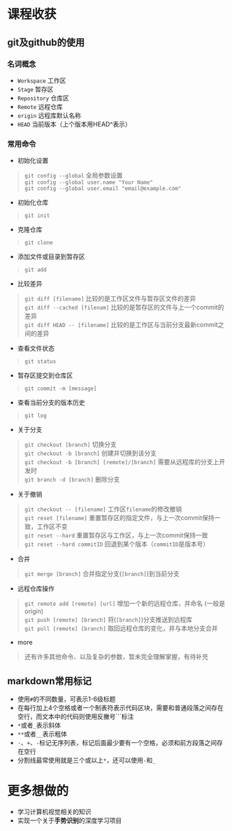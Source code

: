 # 课程收获

## git及github的使用
### 名词概念
- `Workspace` 工作区
- `Stage` 暂存区
- `Repository` 仓库区
- `Remote` 远程仓库
- `origin` 远程库默认名称
- `HEAD` 当前版本（上个版本用HEAD^表示）
### 常用命令
- 初始化设置
> `git config --global` 全局参数设置  
`git config --global user.name "Your Name"`  
`git config --global user.email "email@example.com"`

- 初始化仓库

> `git init`

- 克隆仓库

> `git clone`

- 添加文件或目录到暂存区

> `git add`

- 比较差异

> `git diff [filename]` 比较的是工作区文件与暂存区文件的差异  
`git diff --cached [filenam]` 比较的是暂存区的文件与上一个commit的差异  
`git diff HEAD -- [filename]` 比较的是工作区与当前分支最新commit之间的差异

- 查看文件状态

> `git status`

- 暂存区提交到仓库区

> `git commit -m [message]`

- 查看当前分支的版本历史

> `git log`

- 关于分支

> `git checkout [branch]` 切换分支  
`git checkout -b [branch]` 创建并切换到该分支  
`git checkout -b [branch] [remote]/[branch]` 需要从远程库的分支上开发时  
`git branch -d [branch]` 删除分支

- 关于撤销

> `git checkout -- [filename]`  工作区`filename`的修改撤销  
`git reset [filename]` 重置暂存区的指定文件，与上一次commit保持一致，工作区不变  
`git reset --hard`  重置暂存区与工作区，与上一次commit保持一致  
`git reset --hard commitID` 回退到某个版本（`commitID`是版本号）

- 合并

> `git merge [branch]` 合并指定分支(`[branch]`)到当前分支

- 远程仓库操作

> `git remote add [remote] [url]` 增加一个新的远程仓库，并命名 (一般是origin)  
`git push [remote] [branch]` 将(`[branch]`)分支推送到远程库  
`git pull [remote] [branch]` 取回远程仓库的变化，并与本地分支合并

- more

> 还有许多其他命令、以及复杂的参数，暂未完全理解掌握，有待补充

## markdown常用标记

- 使用`#`的不同数量，可表示1-6级标题
- 在每行加上4个空格或者一个制表符表示代码区块，需要和普通段落之间存在空行，而文本中的代码则使用反撇号`\``标注
- `*`或者`_`表示斜体
- `**`或者`__`表示粗体
- `·`、`+`、`-`标记无序列表，标记后面最少要有一个空格，必须和前方段落之间存在空行
- 分割线最常使用就是三个或以上`*`，还可以使用`-`和`_`

# 更多想做的

- 学习计算机视觉相关的知识
- 实现一个关于**手势识别**的深度学习项目